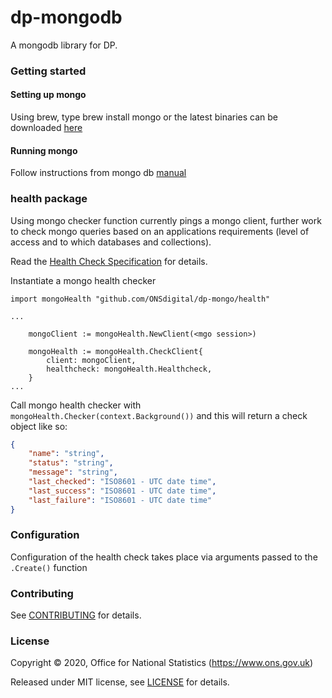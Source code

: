 dp-mongodb
================

A mongodb library for DP.

### Getting started

#### Setting up mongo
Using brew, type brew install mongo or the latest binaries can be downloaded [here](https://docs.mongodb.com/manual/tutorial/install-mongodb-on-os-x/#install-mongodb-community-edition-with-homebrew)

#### Running mongo

Follow instructions from mongo db [manual](https://docs.mongodb.com/manual/tutorial/install-mongodb-on-os-x/#run-mongodb)

### health package

Using mongo checker function currently pings a mongo client, further work to check mongo queries based on an applications requirements (level of access and to which databases and collections).

Read the [Health Check Specification](https://github.com/ONSdigital/dp/blob/master/standards/HEALTH_CHECK_SPECIFICATION.md) for details.

Instantiate a mongo health checker
```
import mongoHealth "github.com/ONSdigital/dp-mongo/health"

...

    mongoClient := mongoHealth.NewClient(<mgo session>)

    mongoHealth := mongoHealth.CheckClient{
        client: mongoClient,
        healthcheck: mongoHealth.Healthcheck,
    }
...
```

Call mongo health checker with `mongoHealth.Checker(context.Background())` and this will return a check object like so:

```json
{
    "name": "string",
    "status": "string",
    "message": "string",
    "last_checked": "ISO8601 - UTC date time",
    "last_success": "ISO8601 - UTC date time",
    "last_failure": "ISO8601 - UTC date time"
}
```

### Configuration

Configuration of the health check takes place via arguments passed to the `.Create()` function

### Contributing

See [CONTRIBUTING](CONTRIBUTING.md) for details.

### License

Copyright © 2020, Office for National Statistics (https://www.ons.gov.uk)

Released under MIT license, see [LICENSE](LICENSE.md) for details.
